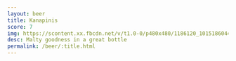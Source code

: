 ```yaml
---
layout: beer
title: Kanapinis
score: 7
img: https://scontent.xx.fbcdn.net/v/t1.0-0/p480x480/1186120_10151860445063745_1601572346_n.jpg?oh=b8674668a38f95a61bc7875d55ab1663&oe=586D474E
desc: Malty goodness in a great bottle
permalink: /beer/:title.html
---
```

